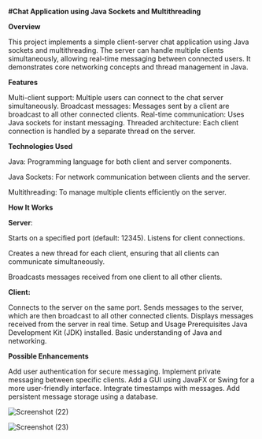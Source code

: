 **#Chat Application using Java Sockets and Multithreading**

**Overview**

This project implements a simple client-server chat application using Java sockets and multithreading.
The server can handle multiple clients simultaneously, allowing real-time messaging between connected users.
It demonstrates core networking concepts and thread management in Java.

**Features**

Multi-client support: Multiple users can connect to the chat server simultaneously.
Broadcast messages: Messages sent by a client are broadcast to all other connected clients.
Real-time communication: Uses Java sockets for instant messaging.
Threaded architecture: Each client connection is handled by a separate thread on the server.

**Technologies Used**

Java: Programming language for both client and server components.

Java Sockets: For network communication between clients and the server.

Multithreading: To manage multiple clients efficiently on the server.

**How It Works**

**Server**:

Starts on a specified port (default: 12345).
Listens for client connections.

Creates a new thread for each client, ensuring that all clients can communicate simultaneously.

Broadcasts messages received from one client to all other clients.

**Client:**

Connects to the server on the same port.
Sends messages to the server, which are then broadcast to all other connected clients.
Displays messages received from the server in real time.
Setup and Usage
Prerequisites
Java Development Kit (JDK) installed.
Basic understanding of Java and networking.

**Possible Enhancements**

Add user authentication for secure messaging.
Implement private messaging between specific clients.
Add a GUI using JavaFX or Swing for a more user-friendly interface.
Integrate timestamps with messages.
Add persistent message storage using a database.

![Screenshot (22)](https://github.com/user-attachments/assets/c2cb1ac3-223f-4b6c-a0f0-8f7019d6c4fa)

![Screenshot (23)](https://github.com/user-attachments/assets/ea840a28-a317-49f5-983d-560108fba94d)


